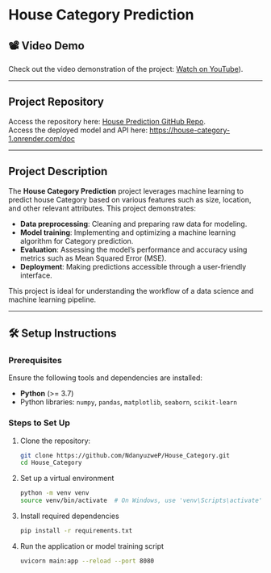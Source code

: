 # House Category Prediction  

## 📽 Video Demo  

Check out the video demonstration of the project: [Watch on YouTube](https://youtu.be/2VmEhazhHIk)).  

---

##  Project Repository  

Access the repository here: [House Prediction GitHub Repo](https://github.com/NdanyuzweP/House_Category).  
Access the deployed model and API here: https://house-category-1.onrender.com/doc

---

## Project Description  

The **House Category Prediction** project leverages machine learning to predict house Category based on various features such as size, location, and other relevant attributes. This project demonstrates:  

- **Data preprocessing**: Cleaning and preparing raw data for modeling.  
- **Model training**: Implementing and optimizing a machine learning algorithm for Category prediction.  
- **Evaluation**: Assessing the model’s performance and accuracy using metrics such as Mean Squared Error (MSE).  
- **Deployment**: Making predictions accessible through a user-friendly interface.  

This project is ideal for understanding the workflow of a data science and machine learning pipeline.  

---

## 🛠️ Setup Instructions  

### Prerequisites  
Ensure the following tools and dependencies are installed:  

- **Python** (>= 3.7)  
- Python libraries: `numpy`, `pandas`, `matplotlib`, `seaborn`, `scikit-learn`  

### Steps to Set Up  

1. Clone the repository:  
   ```bash
   git clone https://github.com/NdanyuzweP/House_Category.git
   cd House_Category

2. Set up a virtual environment
   ```bash
   python -m venv venv
   source venv/bin/activate  # On Windows, use 'venv\Scripts\activate'

3. Install required dependencies
   ```bash
   pip install -r requirements.txt

4. Run the application or model training script
   ```bash
   uvicorn main:app --reload --port 8080



